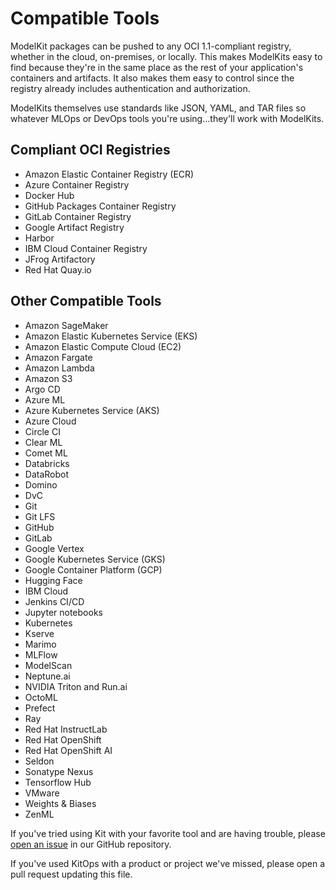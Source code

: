 # Compatible Tools

ModelKit packages can be pushed to any OCI 1.1-compliant registry, whether in the cloud, on-premises, or locally. This makes ModelKits easy to find because they're in the same place as the rest of your application's containers and artifacts. It also makes them easy to control since the registry already includes authentication and authorization.

ModelKits themselves use standards like JSON, YAML, and TAR files so whatever MLOps or DevOps tools you're using...they'll work with ModelKits.

## Compliant OCI Registries

* Amazon Elastic Container Registry (ECR)
* Azure Container Registry
* Docker Hub
* GitHub Packages Container Registry
* GitLab Container Registry
* Google Artifact Registry
* Harbor
* IBM Cloud Container Registry
* JFrog Artifactory
* Red Hat Quay.io

## Other Compatible Tools

* Amazon SageMaker
* Amazon Elastic Kubernetes Service (EKS)
* Amazon Elastic Compute Cloud (EC2)
* Amazon Fargate
* Amazon Lambda
* Amazon S3
* Argo CD
* Azure ML
* Azure Kubernetes Service (AKS)
* Azure Cloud
* Circle CI
* Clear ML
* Comet ML
* Databricks
* DataRobot
* Domino
* DvC
* Git
* Git LFS
* GitHub
* GitLab
* Google Vertex
* Google Kubernetes Service (GKS)
* Google Container Platform (GCP)
* Hugging Face
* IBM Cloud
* Jenkins CI/CD
* Jupyter notebooks
* Kubernetes
* Kserve
* Marimo
* MLFlow
* ModelScan
* Neptune.ai
* NVIDIA Triton and Run.ai
* OctoML
* Prefect
* Ray
* Red Hat InstructLab
* Red Hat OpenShift
* Red Hat OpenShift AI
* Seldon
* Sonatype Nexus
* Tensorflow Hub
* VMware
* Weights & Biases
* ZenML

If you've tried using Kit with your favorite tool and are having trouble, please [open an issue](https://github.com/jozu-ai/kitops/issues/new/choose) in our GitHub repository.

If you've used KitOps with a product or project we've missed, please open a pull request updating this file.
